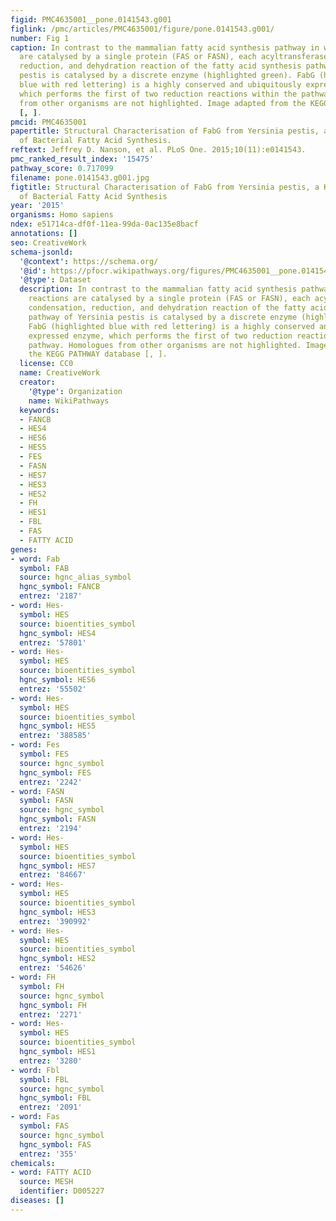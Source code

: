 ```yaml
---
figid: PMC4635001__pone.0141543.g001
figlink: /pmc/articles/PMC4635001/figure/pone.0141543.g001/
number: Fig 1
caption: In contrast to the mammalian fatty acid synthesis pathway in which reactions
  are catalysed by a single protein (FAS or FASN), each acyltransferase, condensation,
  reduction, and dehydration reaction of the fatty acid synthesis pathway of Yersinia
  pestis is catalysed by a discrete enzyme (highlighted green). FabG (highlighted
  blue with red lettering) is a highly conserved and ubiquitously expressed enzyme,
  which performs the first of two reduction reactions within the pathway. Homologues
  from other organisms are not highlighted. Image adapted from the KEGG PATHWAY database
  [, ].
pmcid: PMC4635001
papertitle: Structural Characterisation of FabG from Yersinia pestis, a Key Component
  of Bacterial Fatty Acid Synthesis.
reftext: Jeffrey D. Nanson, et al. PLoS One. 2015;10(11):e0141543.
pmc_ranked_result_index: '15475'
pathway_score: 0.717099
filename: pone.0141543.g001.jpg
figtitle: Structural Characterisation of FabG from Yersinia pestis, a Key Component
  of Bacterial Fatty Acid Synthesis
year: '2015'
organisms: Homo sapiens
ndex: e51714ca-df0f-11ea-99da-0ac135e8bacf
annotations: []
seo: CreativeWork
schema-jsonld:
  '@context': https://schema.org/
  '@id': https://pfocr.wikipathways.org/figures/PMC4635001__pone.0141543.g001.html
  '@type': Dataset
  description: In contrast to the mammalian fatty acid synthesis pathway in which
    reactions are catalysed by a single protein (FAS or FASN), each acyltransferase,
    condensation, reduction, and dehydration reaction of the fatty acid synthesis
    pathway of Yersinia pestis is catalysed by a discrete enzyme (highlighted green).
    FabG (highlighted blue with red lettering) is a highly conserved and ubiquitously
    expressed enzyme, which performs the first of two reduction reactions within the
    pathway. Homologues from other organisms are not highlighted. Image adapted from
    the KEGG PATHWAY database [, ].
  license: CC0
  name: CreativeWork
  creator:
    '@type': Organization
    name: WikiPathways
  keywords:
  - FANCB
  - HES4
  - HES6
  - HES5
  - FES
  - FASN
  - HES7
  - HES3
  - HES2
  - FH
  - HES1
  - FBL
  - FAS
  - FATTY ACID
genes:
- word: Fab
  symbol: FAB
  source: hgnc_alias_symbol
  hgnc_symbol: FANCB
  entrez: '2187'
- word: Hes-
  symbol: HES
  source: bioentities_symbol
  hgnc_symbol: HES4
  entrez: '57801'
- word: Hes-
  symbol: HES
  source: bioentities_symbol
  hgnc_symbol: HES6
  entrez: '55502'
- word: Hes-
  symbol: HES
  source: bioentities_symbol
  hgnc_symbol: HES5
  entrez: '388585'
- word: Fes
  symbol: FES
  source: hgnc_symbol
  hgnc_symbol: FES
  entrez: '2242'
- word: FASN
  symbol: FASN
  source: hgnc_symbol
  hgnc_symbol: FASN
  entrez: '2194'
- word: Hes-
  symbol: HES
  source: bioentities_symbol
  hgnc_symbol: HES7
  entrez: '84667'
- word: Hes-
  symbol: HES
  source: bioentities_symbol
  hgnc_symbol: HES3
  entrez: '390992'
- word: Hes-
  symbol: HES
  source: bioentities_symbol
  hgnc_symbol: HES2
  entrez: '54626'
- word: FH
  symbol: FH
  source: hgnc_symbol
  hgnc_symbol: FH
  entrez: '2271'
- word: Hes-
  symbol: HES
  source: bioentities_symbol
  hgnc_symbol: HES1
  entrez: '3280'
- word: Fbl
  symbol: FBL
  source: hgnc_symbol
  hgnc_symbol: FBL
  entrez: '2091'
- word: Fas
  symbol: FAS
  source: hgnc_symbol
  hgnc_symbol: FAS
  entrez: '355'
chemicals:
- word: FATTY ACID
  source: MESH
  identifier: D005227
diseases: []
---
```

